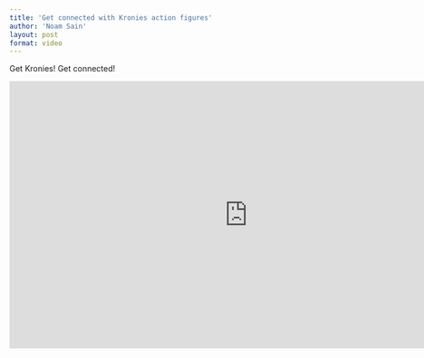 ```yaml
---
title: 'Get connected with Kronies action figures'
author: 'Noam Sain'
layout: post
format: video
---
```


Get Kronies! Get connected!

<iframe allow="accelerometer; autoplay; clipboard-write; encrypted-media; gyroscope; picture-in-picture; web-share" allowfullscreen="" frameborder="0" height="473" loading="lazy" src="https://www.youtube.com/embed/ZDXuPQ9ML9E?feature=oembed" title="Get Konnected with The Kronies Action Figures" width="840"></iframe>
